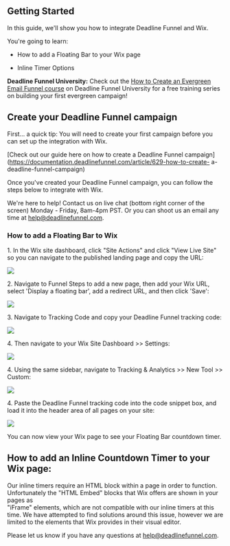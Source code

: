 ## Getting Started

In this guide, we'll show you how to integrate Deadline Funnel and Wix.

You're going to learn:

  * How to add a Floating Bar to your Wix page  

  * Inline Timer Options  

**Deadline Funnel University:** Check out the [How to Create an Evergreen
Email Funnel course](https://university.deadlinefunnel.com/courses/evergreen)
on Deadline Funnel University for a free training series on building your
first evergreen campaign!

##  Create your Deadline Funnel campaign

First... a quick tip: You will need to create your first campaign before you
can set up the integration with Wix.

[Check out our guide here on how to create a Deadline Funnel
campaign](https://documentation.deadlinefunnel.com/article/629-how-to-create-
a-deadline-funnel-campaign)  

Once you've created your Deadline Funnel campaign, you can follow the steps
below to integrate with Wix.

We're here to help! Contact us on live chat (bottom right corner of the
screen) Monday - Friday, 8am-4pm PST. Or you can shoot us an email any time at
help@deadlinefunnel.com.

### How to add a Floating Bar to Wix

1\. In the Wix site dashboard, click "Site Actions" and click "View Live Site" so you can navigate to the published landing page and copy the URL: 

![](https://s3.amazonaws.com/helpscout.net/docs/assets/53974d6ce4b0c76107b109d1/images/5d939d2b04286364bc8fcb1e/file-CGsNZ2BYkD.jpg)

2\. Navigate to Funnel Steps to add a new page, then add your Wix URL, select 'Display a floating bar', add a redirect URL, and then click 'Save': 

![](https://s3.amazonaws.com/helpscout.net/docs/assets/53974d6ce4b0c76107b109d1/images/5c783c362c7d3a0cb932155e/file-JDPyIgnWsG.png)

3\. Navigate to Tracking Code and copy your Deadline Funnel tracking code: 

![](https://s3.amazonaws.com/helpscout.net/docs/assets/53974d6ce4b0c76107b109d1/images/5a7b84f70428634376cfec58/file-nCV9LRDZSb.png)

4\. Then navigate to your Wix Site Dashboard >> Settings:   

![](https://s3.amazonaws.com/helpscout.net/docs/assets/53974d6ce4b0c76107b109d1/images/5d939e782c7d3a7e9ae1e00d/file-DCCQxmebyz.jpg)

4\. Using the same sidebar, navigate to Tracking & Analytics >> New Tool >> Custom:   
  

![](https://s3.amazonaws.com/helpscout.net/docs/assets/53974d6ce4b0c76107b109d1/images/5d939fe72c7d3a7e9ae1e020/file-w3L8j6xpmq.jpg)

4\. Paste the Deadline Funnel tracking code into the code snippet box, and load it into the header area of all pages on your site:   

![](https://s3.amazonaws.com/helpscout.net/docs/assets/53974d6ce4b0c76107b109d1/images/5d93a0252c7d3a7e9ae1e027/file-xnEKXZKDBR.jpg)

You can now view your Wix page to see your Floating Bar countdown timer.

## How to add an Inline Countdown Timer to your Wix page:

Our inline timers require an HTML block within a page in order to function.
Unfortunately the "HTML Embed" blocks that Wix offers are shown in your pages
as  
"iFrame" elements, which are not compatible with our inline timers at this
time. We have attempted to find solutions around this issue, however we are
limited to the elements that Wix provides in their visual editor.

Please let us know if you have any questions at
[help@deadlinefunnel.com](mailto:mailto:help@deadlinefunnel.com).

